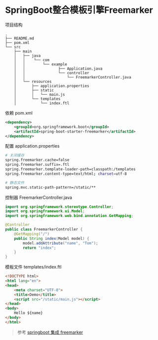 # SpringBoot整合模板引擎Freemarker

项目结构
```
.
├── README.md
├── pom.xml 
└── src
    ├── main
    │   ├── java
    │   │    └── com
    │   │        └── example
    │   │               ├── Application.java
    │   │               └── controller
    │   │                   └── FreemarkerController.java
    │   └── resources
    │       ├── application.properties
    │       ├── static
    │       │   └── main.js
    │       └── templates
    │           └── index.ftl

```
依赖 pom.xml
```xml
<dependency>
    <groupId>org.springframework.boot</groupId>
    <artifactId>spring-boot-starter-freemarker</artifactId>
</dependency>
```

配置 application.properties
```bash
# 关闭缓存
spring.freemarker.cache=false
spring.freemarker.suffix=.ftl
spring.freemarker.template-loader-path=classpath:/templates
spring.freemarker.content-type=text/html; charset=utf-8

# 静态文件
spring.mvc.static-path-pattern=/static/**
```

控制器 FreemarkerController.java

```java
import org.springframework.stereotype.Controller;
import org.springframework.ui.Model;
import org.springframework.web.bind.annotation.GetMapping;

@Controller
public class FreemarkerController {
    @GetMapping("/")
    public String index(Model model) {
        model.addAttribute("name", "Tom");
        return "index";
    }
}
```

模板文件 templates/index.ftl

```html
<!DOCTYPE html>
<html lang="en">
<head>
    <meta charset="UTF-8">
    <title>Demo</title>
    <script src="/static/main.js"></script>
</head>
<body>
    Hello ${name}
</body>
</html>
```

>参考
[springboot 集成 freemarker](https://www.cnblogs.com/zhang-dongliang/p/10970588.html)
